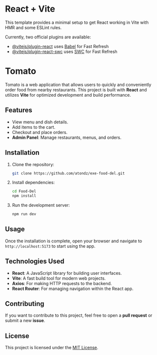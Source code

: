 # React + Vite

This template provides a minimal setup to get React working in Vite with HMR and some ESLint rules.

Currently, two official plugins are available:

- [@vitejs/plugin-react](https://github.com/vitejs/vite-plugin-react/blob/main/packages/plugin-react/README.md) uses [Babel](https://babeljs.io/) for Fast Refresh
- [@vitejs/plugin-react-swc](https://github.com/vitejs/vite-plugin-react-swc) uses [SWC](https://swc.rs/) for Fast Refresh

# Tomato

Tomato is a web application that allows users to quickly and conveniently order food from nearby restaurants. This project is built with **React** and utilizes **Vite** for optimized development and build performance.

## Features

- View menu and dish details.
- Add items to the cart.
- Checkout and place orders.
- **Admin Panel**: Manage restaurants, menus, and orders.


## Installation

1. Clone the repository:

    ```bash
    git clone https://github.com/atondz/exe-food-del.git
    ```

2. Install dependencies:

    ```bash
    cd Food-Del
    npm install
    ```

3. Run the development server:

    ```bash
    npm run dev
    ```

## Usage

Once the installation is complete, open your browser and navigate to `http://localhost:5173` to start using the app.

## Technologies Used

- **React**: A JavaScript library for building user interfaces.
- **Vite**: A fast build tool for modern web projects.
- **Axios**: For making HTTP requests to the backend.
- **React Router**: For managing navigation within the React app.

## Contributing

If you want to contribute to this project, feel free to open a **pull request** or submit a new **issue**.

## License

This project is licensed under the [MIT License](LICENSE).